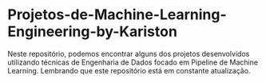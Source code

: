 # Projetos-de-Machine-Learning-Engineering-by-Kariston
Neste repositório, podemos encontrar alguns dos projetos desenvolvidos utilizando técnicas de Engenharia de Dados focado em Pipeline de Machine Learning. Lembrando que este repositório está em constante atualização.
